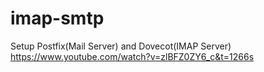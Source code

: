 # imap-smtp
Setup Postfix(Mail Server) and Dovecot(IMAP Server)
https://www.youtube.com/watch?v=zlBFZ0ZY6_c&t=1266s
